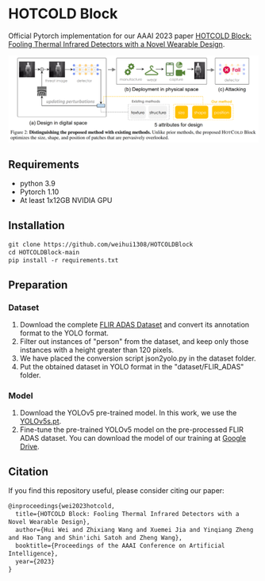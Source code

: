 # HOTCOLD Block
Official Pytorch implementation for our AAAI 2023 paper [HOTCOLD Block: Fooling Thermal Infrared Detectors with a Novel Wearable Design](https://arxiv.org/pdf/2212.05709.pdf).

![Figure](https://github.com/weihui1308/HOTCOLDBlock/blob/main/assets/1.png?raw=true)

## Requirements
- python 3.9
- Pytorch 1.10
- At least 1x12GB NVIDIA GPU

## Installation
```
git clone https://github.com/weihui1308/HOTCOLDBlock
cd HOTCOLDBlock-main
pip install -r requirements.txt
```

## Preparation
### Dataset
1. Download the complete [FLIR ADAS Dataset](https://adas-dataset-v2.flirconservator.com/#downloadguide) and convert its annotation format to the YOLO format.
2. Filter out instances of "person" from the dataset, and keep only those instances with a height greater than 120 pixels.
3. We have placed the conversion script json2yolo.py in the dataset folder.
4. Put the obtained dataset in YOLO format in the "dataset/FLIR_ADAS" folder.
### Model
1. Download the YOLOv5 pre-trained model. In this work, we use the [YOLOv5s.pt](https://github.com/ultralytics/yolov5).
2. Fine-tune the pre-trained YOLOv5 model on the pre-processed FLIR ADAS dataset. You can download the model of our training at [Google Drive](https://drive.google.com/file/d/1gDL6baVFYgk_Lt9LPoZ0WXHQdVWU3kYy/view?usp=share_link).

## Citation
If you find this repository useful, please consider citing our paper:
```
@inproceedings{wei2023hotcold,
  title={HOTCOLD Block: Fooling Thermal Infrared Detectors with a Novel Wearable Design},
  author={Hui Wei and Zhixiang Wang and Xuemei Jia and Yinqiang Zheng and Hao Tang and Shin'ichi Satoh and Zheng Wang},
  booktitle={Proceedings of the AAAI Conference on Artificial Intelligence},
  year={2023}
}
```